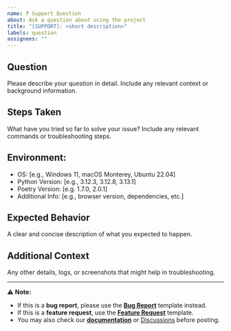 ```yaml
---
name: ❓ Support Question
about: Ask a question about using the project
title: "[SUPPORT]: <short description>"
labels: question
assignees: ""
---
```


## Question

Please describe your question in detail. Include any relevant context or background information.

## Steps Taken

What have you tried so far to solve your issue? Include any relevant commands or troubleshooting steps.

## Environment:

- OS: [e.g., Windows 11, macOS Monterey, Ubuntu 22.04]
- Python Version: [e.g., 3.12.3, 3.12.8, 3.13.1]
- Poetry Version: [e.g. 1.7.0, 2.0.1]
- Additional Info: [e.g., browser version, dependencies, etc.]

## Expected Behavior

A clear and concise description of what you expected to happen.

## Additional Context

Any other details, logs, or screenshots that might help in troubleshooting.

---

⚠ **Note:**

- If this is a **bug report**, please use the **[Bug Report](bug_report.md)** template instead.
- If this is a **feature request**, use the **[Feature Request](feature_request.md)** template.
- You may also check our **[documentation](../../docs/)** or [Discussions](https://github.com/NexelAI/GenAI/discussions) before posting.
